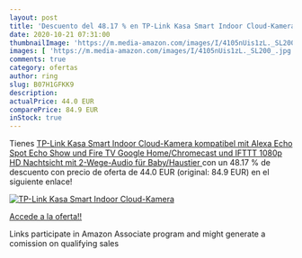 ```yaml
---
layout: post
title: 'Descuento del 48.17 % en TP-Link Kasa Smart Indoor Cloud-Kamera  '
date: 2020-10-21 07:31:00
thumbnailImage: 'https://m.media-amazon.com/images/I/4105nUis1zL._SL200_.jpg'
images: [ 'https://m.media-amazon.com/images/I/4105nUis1zL._SL200_.jpg' ]
comments: true
category: ofertas
author: ring
slug: B07H1GFKK9
description:
actualPrice: 44.0 EUR
comparePrice: 84.9 EUR
inStock: true
---
```


Tienes [TP-Link Kasa Smart Indoor Cloud-Kamera  kompatibel mit Alexa  Echo Spot  Echo Show und Fire TV  Google Home/Chromecast und IFTTT  1080p HD  Nachtsicht mit 2-Wege-Audio für Baby/Haustier ](https://www.amazon.de/dp/B07H1GFKK9/?tag=tolees0ca-21) con un 48.17 % de descuento con precio de oferta de 44.0 EUR (original: 84.9 EUR) en el siguiente enlace!

[![TP-Link Kasa Smart Indoor Cloud-Kamera  ](https://m.media-amazon.com/images/I/4105nUis1zL._SL200_.jpg)](https://www.amazon.de/dp/B07H1GFKK9/?tag=tolees0ca-21)

[Accede a la oferta!!](https://www.amazon.de/dp/B07H1GFKK9/?tag=tolees0ca-21)

Links participate in Amazon Associate program and might generate a comission on qualifying sales


